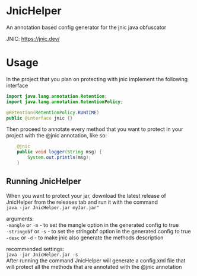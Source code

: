 # JnicHelper
An annotation based config generator for the jnic java obfuscator

JNIC: https://jnic.dev/

# Usage

In the project that you plan on protecting with jnic
implement the following interface
```java
import java.lang.annotation.Retention;
import java.lang.annotation.RetentionPolicy;

@Retention(RetentionPolicy.RUNTIME)
public @interface jnic {}
```


Then proceed to annotate every method that you want to protect
in your project with the @jnic annotation, like so:
```java
    @jnic
    public void logger(String msg) {
        System.out.println(msg);
    }
```

## Running JnicHelper
When you want to protect your jar, download the latest release of JnicHelper from the releases tab
and run it with the command  
```java -jar JnicHelper.jar myJar.jar"```  
  
arguments:  
```-mangle``` or ```-m``` - to set the mangle option in the generated config to true  
```-stringobf``` or ```-s``` - to set the stringobf option in the generated config to true  
```-desc``` or ```-d``` - to make jnic also generate the methods description  
  
recommended settings:  
```java -jar JnicHelper.jar -s ```  
After running the command JnicHelper will generate a config.xml file
that will protect all the methods that are annotated with the @jnic annotation
